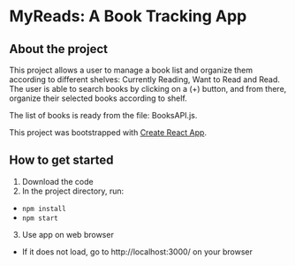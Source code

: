 # MyReads: A Book Tracking App

## About the project
This project allows a user to manage a book list and organize them according to different shelves: Currently Reading, Want to Read and Read. The user is able to search books by clicking on a (+) button, and from there, organize their selected books according to shelf.

The list of books is ready from the file: BooksAPI.js. 

This project was bootstrapped with [Create React App](https://github.com/facebook/create-react-app).

## How to get started
1. Download the code
2. In the project directory, run:
  - `npm install`
  - `npm start`
3. Use app on web browser
  - If it does not load, go to http://localhost:3000/ on your browser
